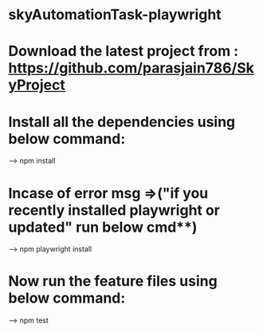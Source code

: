 # skyAutomationTask-playwright

# Download the latest project from : https://github.com/parasjain786/SkyProject

# Install all the dependencies using below command:
--> npm install

# Incase of error  msg =>("if you recently installed playwright or updated" run below cmd**)
--> npm playwright install

# Now run the feature files using below command:
--> npm test